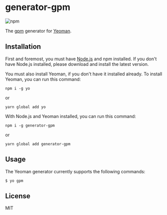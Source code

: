 # generator-gpm

![npm](https://img.shields.io/npm/v/generator-gpm)

The [gpm](https://gitterapp.com/) generator for [Yeoman](https://yeoman.io/).

## Installation

First and foremost, you must have [Node.js](http://nodejs.org) and npm installed. If you don't have Node.js installed, please download and install the latest version.

You must also install Yeoman, if you don't have it installed already. To install Yeoman, you can run this command:

```npm
npm i -g yo
```
or
```npm
yarn global add yo
```

With Node.js and Yeoman installed, you can run this command:

```npm
npm i -g generator-gpm
```
or 
```npm
yarn global add generator-gpm
```

## Usage

The Yeoman generator currently supports the following commands:

```
$ yo gpm
```

## License

MIT
